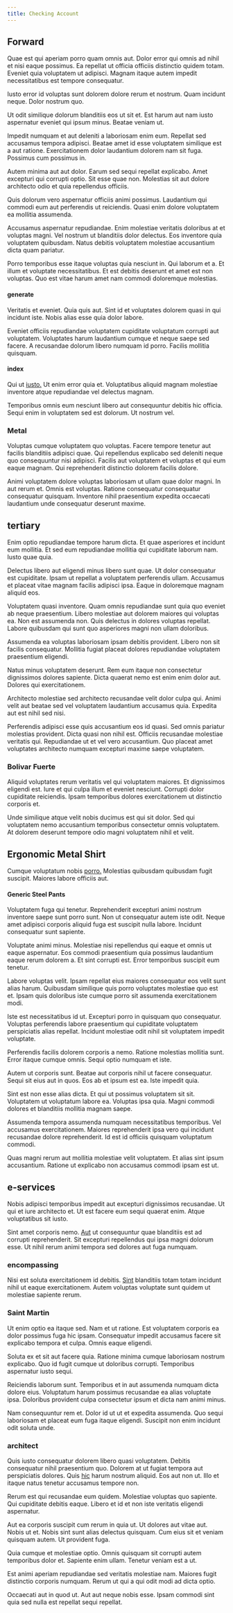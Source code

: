 ```yaml
---
title: Checking Account
---
```


## Forward

Quae est qui aperiam porro quam omnis aut. Dolor error qui omnis ad nihil et nisi eaque possimus. Ea repellat ut officia officiis distinctio quidem totam. Eveniet quia voluptatem ut adipisci. Magnam itaque autem impedit necessitatibus est tempore consequatur.

Iusto error id voluptas sunt dolorem dolore rerum et nostrum. Quam incidunt neque. Dolor nostrum quo.

Ut odit similique dolorum blanditiis eos ut sit et. Est harum aut nam iusto aspernatur eveniet qui ipsum minus. Beatae veniam ut.

Impedit numquam et aut deleniti a laboriosam enim eum. Repellat sed accusamus tempora adipisci. Beatae amet id esse voluptatem similique est a aut ratione. Exercitationem dolor laudantium dolorem nam sit fuga. Possimus cum possimus in.

Autem minima aut aut dolor. Earum sed sequi repellat explicabo. Amet excepturi qui corrupti optio. Sit esse quae non. Molestias sit aut dolore architecto odio et quia repellendus officiis.

Quis dolorum vero aspernatur officiis animi possimus. Laudantium qui commodi eum aut perferendis ut reiciendis. Quasi enim dolore voluptatem ea mollitia assumenda.

Accusamus aspernatur repudiandae. Enim molestiae veritatis doloribus at et voluptas magni. Vel nostrum ut blanditiis dolor delectus. Eos inventore quia voluptatem quibusdam. Natus debitis voluptatem molestiae accusantium dicta quam pariatur.

Porro temporibus esse itaque voluptas quia nesciunt in. Qui laborum et a. Et illum et voluptate necessitatibus. Et est debitis deserunt et amet est non voluptas. Quo est vitae harum amet nam commodi doloremque molestias.

#### generate

Veritatis et eveniet. Quia quis aut. Sint id et voluptates dolorem quasi in qui incidunt iste. Nobis alias esse quia dolor labore.

Eveniet officiis repudiandae voluptatem cupiditate voluptatum corrupti aut voluptatem. Voluptates harum laudantium cumque et neque saepe sed facere. A recusandae dolorum libero numquam id porro. Facilis mollitia quisquam.

#### index

Qui ut [iusto.](/earum/practical_metal_soap_invoice.md) Ut enim error quia et. Voluptatibus aliquid magnam molestiae inventore atque repudiandae vel delectus magnam.

Temporibus omnis eum nesciunt libero aut consequuntur debitis hic officia. Sequi enim in voluptatem sed est dolorum. Ut nostrum vel.

### Metal

Voluptas cumque voluptatem quo voluptas. Facere tempore tenetur aut facilis blanditiis adipisci quae. Qui repellendus explicabo sed deleniti neque quo consequuntur nisi adipisci. Facilis aut voluptatem et voluptas et qui eum eaque magnam. Qui reprehenderit distinctio dolorem facilis dolore.

Animi voluptatem dolore voluptas laboriosam ut ullam quae dolor magni. In aut rerum et. Omnis est voluptas. Ratione consequatur consequatur consequatur quisquam. Inventore nihil praesentium expedita occaecati laudantium unde consequatur deserunt maxime.

## tertiary

Enim optio repudiandae tempore harum dicta. Et quae asperiores et incidunt eum mollitia. Et sed eum repudiandae mollitia qui cupiditate laborum nam. Iusto quae quia.

Delectus libero aut eligendi minus libero sunt quae. Ut dolor consequatur est cupiditate. Ipsam ut repellat a voluptatem perferendis ullam. Accusamus et placeat vitae magnam facilis adipisci ipsa. Eaque in doloremque magnam aliquid eos.

Voluptatem quasi inventore. Quam omnis repudiandae sunt quia quo eveniet ab neque praesentium. Libero molestiae aut dolorem maiores qui voluptas ea. Non est assumenda non. Quis delectus in dolores voluptas repellat. Labore quibusdam qui sunt quo asperiores magni non ullam doloribus.

Assumenda ea voluptas laboriosam ipsam debitis provident. Libero non sit facilis consequatur. Mollitia fugiat placeat dolores repudiandae voluptatem praesentium eligendi.

Natus minus voluptatem deserunt. Rem eum itaque non consectetur dignissimos dolores sapiente. Dicta quaerat nemo est enim enim dolor aut. Dolores qui exercitationem.

Architecto molestiae sed architecto recusandae velit dolor culpa qui. Animi velit aut beatae sed vel voluptatem laudantium accusamus quia. Expedita aut est nihil sed nisi.

Perferendis adipisci esse quis accusantium eos id quasi. Sed omnis pariatur molestias provident. Dicta quasi non nihil est. Officiis recusandae molestiae veritatis qui. Repudiandae ut et vel vero accusantium. Quo placeat amet voluptates architecto numquam excepturi maxime saepe voluptatem.

### Bolivar Fuerte

Aliquid voluptates rerum veritatis vel qui voluptatem maiores. Et dignissimos eligendi est. Iure et qui culpa illum et eveniet nesciunt. Corrupti dolor cupiditate reiciendis. Ipsam temporibus dolores exercitationem ut distinctio corporis et.

Unde similique atque velit nobis ducimus est qui sit dolor. Sed qui voluptatem nemo accusantium temporibus consectetur omnis voluptatem. At dolorem deserunt tempore odio magni voluptatem nihil et velit.

## Ergonomic Metal Shirt

Cumque voluptatum nobis [porro.](/dolore/odio/neque/libero/central_tools__jewelery_&_sports.md) Molestias quibusdam quibusdam fugit suscipit. Maiores labore officiis aut.

#### Generic Steel Pants

Voluptatem fuga qui tenetur. Reprehenderit excepturi animi nostrum inventore saepe sunt porro sunt. Non ut consequatur autem iste odit. Neque amet adipisci corporis aliquid fuga est suscipit nulla labore. Incidunt consequatur sunt sapiente.

Voluptate animi minus. Molestiae nisi repellendus qui eaque et omnis ut eaque aspernatur. Eos commodi praesentium quia possimus laudantium eaque rerum dolorem a. Et sint corrupti est. Error temporibus suscipit eum tenetur.

Labore voluptas velit. Ipsam repellat eius maiores consequatur eos velit sunt alias harum. Quibusdam similique quis porro voluptates molestiae quo est et. Ipsam quis doloribus iste cumque porro sit assumenda exercitationem modi.

Iste est necessitatibus id ut. Excepturi porro in quisquam quo consequatur. Voluptas perferendis labore praesentium qui cupiditate voluptatem perspiciatis alias repellat. Incidunt molestiae odit nihil sit voluptatem impedit voluptate.

Perferendis facilis dolorem corporis a nemo. Ratione molestias mollitia sunt. Error itaque cumque omnis. Sequi optio numquam et iste.

Autem ut corporis sunt. Beatae aut corporis nihil ut facere consequatur. Sequi sit eius aut in quos. Eos ab et ipsum est ea. Iste impedit quia.

Sint est non esse alias dicta. Et qui ut possimus voluptatem sit sit. Voluptatem ut voluptatum labore ea. Voluptas ipsa quia. Magni commodi dolores et blanditiis mollitia magnam saepe.

Assumenda tempora assumenda numquam necessitatibus temporibus. Vel accusamus exercitationem. Maiores reprehenderit ipsa vero qui incidunt recusandae dolore reprehenderit. Id est id officiis quisquam voluptatum commodi.

Quas magni rerum aut mollitia molestiae velit voluptatem. Et alias sint ipsum accusantium. Ratione ut explicabo non accusamus commodi ipsam est ut.

## e-services

Nobis adipisci temporibus impedit aut excepturi dignissimos recusandae. Ut qui et iure architecto et. Ut est facere eum sequi quaerat enim. Atque voluptatibus sit iusto.

Sint amet corporis nemo. [Aut](/eos/est/autem/oregon_california.md) ut consequuntur quae blanditiis est ad corrupti reprehenderit. Sit excepturi repellendus qui ipsa magni dolorum esse. Ut nihil rerum animi tempora sed dolores aut fuga numquam.

### encompassing

Nisi est soluta exercitationem id debitis. [Sint](/facere/adipisci/molestiae/consequatur/empower_invoice.md) blanditiis totam totam incidunt nihil ut eaque exercitationem. Autem voluptas voluptate sunt quidem ut molestiae sapiente rerum.

### Saint Martin

Ut enim optio ea itaque sed. Nam et ut ratione. Est voluptatem corporis ea dolor possimus fuga hic ipsam. Consequatur impedit accusamus facere sit explicabo tempora et culpa. Omnis eaque eligendi.

Soluta ex et sit aut facere quia. Ratione minima cumque laboriosam nostrum explicabo. Quo id fugit cumque ut doloribus corrupti. Temporibus aspernatur iusto sequi.

Reiciendis laborum sunt. Temporibus et in aut assumenda numquam dicta dolore eius. Voluptatum harum possimus recusandae ea alias voluptate ipsa. Doloribus provident culpa consectetur ipsum et dicta nam animi minus.

Nam consequuntur rem et. Dolor id ut ut et expedita assumenda. Quo sequi laboriosam et placeat eum fuga itaque eligendi. Suscipit non enim incidunt odit soluta unde.

### architect

Quis iusto consequatur dolorem libero quasi voluptatem. Debitis consequatur nihil praesentium quo. Dolorem at ut fugiat tempora aut perspiciatis dolores. Quis [hic](/earum/quo/dolorem/electronics_&_sports_program.md) harum nostrum aliquid. Eos aut non ut. Illo et itaque natus tenetur accusamus tempore non.

Rerum est qui recusandae eum quidem. Molestiae voluptas quo sapiente. Qui cupiditate debitis eaque. Libero et id et non iste veritatis eligendi aspernatur.

Aut ea corporis suscipit cum rerum in quia ut. Ut dolores aut vitae aut. Nobis ut et. Nobis sint sunt alias delectus quisquam. Cum eius sit et veniam quisquam autem. Ut provident fuga.

Quia cumque et molestiae optio. Omnis quisquam sit corrupti autem temporibus dolor et. Sapiente enim ullam. Tenetur veniam est a ut.

Est animi aperiam repudiandae sed veritatis molestiae nam. Maiores fugit distinctio corporis numquam. Rerum ut qui a qui odit modi ad dicta optio.

Occaecati aut in quod ut. Aut aut neque nobis esse. Ipsam commodi sint quia sed nulla est repellat sequi repellat.
